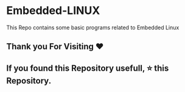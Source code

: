 # Embedded-LINUX

This Repo contains some basic programs related to Embedded Linux

## Thank you For Visiting ❤️

## If you found this Repository usefull, ⭐ this Repository.
